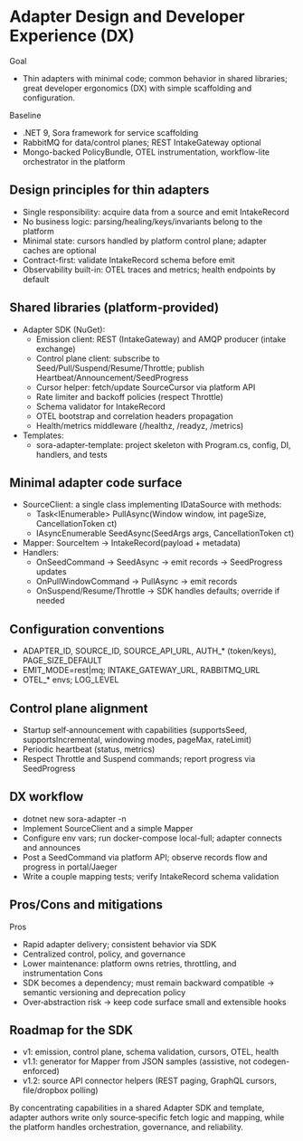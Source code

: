 # Adapter Design and Developer Experience (DX)

Goal
- Thin adapters with minimal code; common behavior in shared libraries; great developer ergonomics (DX) with simple scaffolding and configuration.

Baseline
- .NET 9, Sora framework for service scaffolding
- RabbitMQ for data/control planes; REST IntakeGateway optional
- Mongo-backed PolicyBundle, OTEL instrumentation, workflow-lite orchestrator in the platform

## Design principles for thin adapters
- Single responsibility: acquire data from a source and emit IntakeRecord
- No business logic: parsing/healing/keys/invariants belong to the platform
- Minimal state: cursors handled by platform control plane; adapter caches are optional
- Contract-first: validate IntakeRecord schema before emit
- Observability built-in: OTEL traces and metrics; health endpoints by default

## Shared libraries (platform‑provided)
- Adapter SDK (NuGet):
  - Emission client: REST (IntakeGateway) and AMQP producer (intake exchange)
  - Control plane client: subscribe to Seed/Pull/Suspend/Resume/Throttle; publish Heartbeat/Announcement/SeedProgress
  - Cursor helper: fetch/update SourceCursor via platform API
  - Rate limiter and backoff policies (respect Throttle)
  - Schema validator for IntakeRecord
  - OTEL bootstrap and correlation headers propagation
  - Health/metrics middleware (/healthz, /readyz, /metrics)
- Templates:
  - sora-adapter-template: project skeleton with Program.cs, config, DI, handlers, and tests

## Minimal adapter code surface
- SourceClient: a single class implementing IDataSource with methods:
  - Task<IEnumerable<SourceItem>> PullAsync(Window window, int pageSize, CancellationToken ct)
  - IAsyncEnumerable<SourceItem> SeedAsync(SeedArgs args, CancellationToken ct)
- Mapper: SourceItem → IntakeRecord(payload + metadata)
- Handlers:
  - OnSeedCommand → SeedAsync → emit records → SeedProgress updates
  - OnPullWindowCommand → PullAsync → emit records
  - OnSuspend/Resume/Throttle → SDK handles defaults; override if needed

## Configuration conventions
- ADAPTER_ID, SOURCE_ID, SOURCE_API_URL, AUTH_* (token/keys), PAGE_SIZE_DEFAULT
- EMIT_MODE=rest|mq; INTAKE_GATEWAY_URL, RABBITMQ_URL
- OTEL_* envs; LOG_LEVEL

## Control plane alignment
- Startup self‑announcement with capabilities (supportsSeed, supportsIncremental, windowing modes, pageMax, rateLimit)
- Periodic heartbeat (status, metrics)
- Respect Throttle and Suspend commands; report progress via SeedProgress

## DX workflow
- dotnet new sora-adapter -n <Name>
- Implement SourceClient and a simple Mapper
- Configure env vars; run docker-compose local-full; adapter connects and announces
- Post a SeedCommand via platform API; observe records flow and progress in portal/Jaeger
- Write a couple mapping tests; verify IntakeRecord schema validation

## Pros/Cons and mitigations
Pros
- Rapid adapter delivery; consistent behavior via SDK
- Centralized control, policy, and governance
- Lower maintenance: platform owns retries, throttling, and instrumentation
Cons
- SDK becomes a dependency; must remain backward compatible → semantic versioning and deprecation policy
- Over‑abstraction risk → keep code surface small and extensible hooks

## Roadmap for the SDK
- v1: emission, control plane, schema validation, cursors, OTEL, health
- v1.1: generator for Mapper from JSON samples (assistive, not codegen-enforced)
- v1.2: source API connector helpers (REST paging, GraphQL cursors, file/dropbox polling)

By concentrating capabilities in a shared Adapter SDK and template, adapter authors write only source‑specific fetch logic and mapping, while the platform handles orchestration, governance, and reliability.
